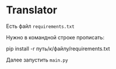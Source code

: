 # Translator
Есть файл `requirements.txt`

Нужно в командной строке прописать:

pip install -r путь/к/файлу/requirements.txt

Далее запустить `main.py`
